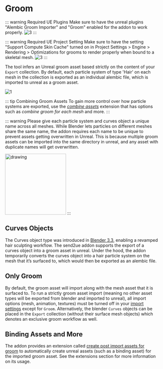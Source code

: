 # Groom

::: warning Required UE Plugins
Make sure to have the unreal plugins "Alembic Groom Importer" and "Groom" enabled for the addon to work properly.
![3](./images/groom/3.png)
:::

::: warning Required UE Project Setting
Make sure to have the setting "Support Compute Skin Cache" turned on in Project Settings > Engine > Rendering > Optimizations for grooms to render properly when bound to a skeletal mesh.
![3](./images/groom/4.png)
:::

The tool infers an Unreal groom asset based strictly on the content of your `Export` collection. By default, each
particle system of type 'Hair' on each mesh in the collection is exported as an individual alembic file, which is
imported to unreal as a groom asset.

![1](./images/groom/1.png)

::: tip Combining Groom Assets
To gain more control over how particle systems are exported, use the [_combine assets_](https://joshquake.github.io/BlenderTools/send2ue/extensions/combine-assets.html)
extension that has options such as _combine groom for each mesh_ and more.
:::

::: warning
Please give each particle system and curves object a unique name across all meshes. While Blender lets particles on
different meshes share the same name, the addon requires each name to be unique to prevent assets getting overwritten
in Unreal. This is because multiple groom assets can be imported into the same directory in unreal, and any
asset with duplicate names will get overwritten.

<img src="./images/groom/2.png" alt="drawing" width="200"/>
:::

## Curves Objects

The Curves object type was introduced in [Blender 3.3](https://www.blender.org/download/releases/3-3/), enabling a revamped hair sculpting workflow. The send2ue addon
supports the export of a curves object into a groom asset in unreal. Under the hood, the addon temporarily converts
the curves object into a hair particle system on the mesh that it’s surfaced to, which would then be exported as an alembic file.

## Only Groom

By default, the groom asset will import along with the mesh asset that it is surfaced to. To run a strictly groom asset
import (meaning no other asset types will be exported from blender and imported to unreal), all import options (mesh,
animation, textures) must be turned off in your [import settings](https://joshquake.github.io/BlenderTools/send2ue/settings/import.html) except for `Groom`. Alternatively,
the blender `Curves` objects can be placed in the `Export` collection (without their surface mesh objects) which
denotes an exclusive groom workflow as well.

## Binding Assets and More

The addon provides an extension called [create post import assets for groom](https://joshquake.github.io/BlenderTools/send2ue/extensions/create-post-import-groom-assets.html)
to automatically create unreal assets (such as a binding asset) for the imported groom asset. See the extensions section
for more information on its usage.

